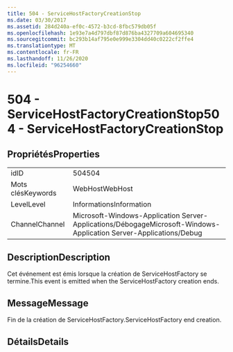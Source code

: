 ```yaml
---
title: 504 - ServiceHostFactoryCreationStop
ms.date: 03/30/2017
ms.assetid: 284d240a-ef0c-4572-b3cd-8fbc579db05f
ms.openlocfilehash: 1e93e7a4d797dbf87d876ba4327709a604695340
ms.sourcegitcommit: bc293b14af795e0e999e3304dd40c0222cf2ffe4
ms.translationtype: MT
ms.contentlocale: fr-FR
ms.lasthandoff: 11/26/2020
ms.locfileid: "96254660"
---
```

# <a name="504---servicehostfactorycreationstop"></a><span data-ttu-id="bcb09-102">504 - ServiceHostFactoryCreationStop</span><span class="sxs-lookup"><span data-stu-id="bcb09-102">504 - ServiceHostFactoryCreationStop</span></span>

## <a name="properties"></a><span data-ttu-id="bcb09-103">Propriétés</span><span class="sxs-lookup"><span data-stu-id="bcb09-103">Properties</span></span>  
  
|||  
|-|-|  
|<span data-ttu-id="bcb09-104">id</span><span class="sxs-lookup"><span data-stu-id="bcb09-104">ID</span></span>|<span data-ttu-id="bcb09-105">504</span><span class="sxs-lookup"><span data-stu-id="bcb09-105">504</span></span>|  
|<span data-ttu-id="bcb09-106">Mots clés</span><span class="sxs-lookup"><span data-stu-id="bcb09-106">Keywords</span></span>|<span data-ttu-id="bcb09-107">WebHost</span><span class="sxs-lookup"><span data-stu-id="bcb09-107">WebHost</span></span>|  
|<span data-ttu-id="bcb09-108">Level</span><span class="sxs-lookup"><span data-stu-id="bcb09-108">Level</span></span>|<span data-ttu-id="bcb09-109">Informations</span><span class="sxs-lookup"><span data-stu-id="bcb09-109">Information</span></span>|  
|<span data-ttu-id="bcb09-110">Channel</span><span class="sxs-lookup"><span data-stu-id="bcb09-110">Channel</span></span>|<span data-ttu-id="bcb09-111">Microsoft-Windows-Application Server-Applications/Débogage</span><span class="sxs-lookup"><span data-stu-id="bcb09-111">Microsoft-Windows-Application Server-Applications/Debug</span></span>|  
  
## <a name="description"></a><span data-ttu-id="bcb09-112">Description</span><span class="sxs-lookup"><span data-stu-id="bcb09-112">Description</span></span>  

 <span data-ttu-id="bcb09-113">Cet événement est émis lorsque la création de ServiceHostFactory se termine.</span><span class="sxs-lookup"><span data-stu-id="bcb09-113">This event is emitted when the ServiceHostFactory creation ends.</span></span>  
  
## <a name="message"></a><span data-ttu-id="bcb09-114">Message</span><span class="sxs-lookup"><span data-stu-id="bcb09-114">Message</span></span>  

 <span data-ttu-id="bcb09-115">Fin de la création de ServiceHostFactory.</span><span class="sxs-lookup"><span data-stu-id="bcb09-115">ServiceHostFactory end creation.</span></span>  
  
## <a name="details"></a><span data-ttu-id="bcb09-116">Détails</span><span class="sxs-lookup"><span data-stu-id="bcb09-116">Details</span></span>
